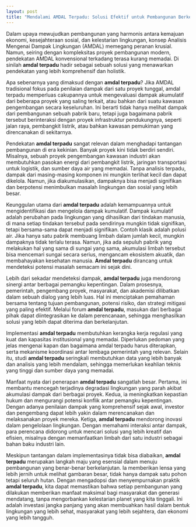 ```yaml
---
layout: post
title: "Mendalami AMDAL Terpadu: Solusi Efektif untuk Pembangunan Berkelanjutan"
---
```


Dalam upaya mewujudkan pembangunan yang harmonis antara kemajuan ekonomi, kesejahteraan sosial, dan kelestarian lingkungan, konsep Analisis Mengenai Dampak Lingkungan (AMDAL) memegang peranan krusial. Namun, seiring dengan kompleksitas proyek pembangunan modern, pendekatan AMDAL konvensional terkadang terasa kurang memadai. Di sinilah **amdal terpadu** hadir sebagai sebuah solusi yang menawarkan pendekatan yang lebih komprehensif dan holistik.

Apa sebenarnya yang dimaksud dengan **amdal terpadu**? Jika AMDAL tradisional fokus pada penilaian dampak dari satu proyek tunggal, amdal terpadu memperluas cakupannya untuk mengevaluasi dampak akumulatif dari beberapa proyek yang saling terkait, atau bahkan dari suatu kawasan pengembangan secara keseluruhan. Ini berarti tidak hanya melihat dampak dari pembangunan sebuah pabrik baru, tetapi juga bagaimana pabrik tersebut berinteraksi dengan proyek infrastruktur pendukungnya, seperti jalan raya, pembangkit listrik, atau bahkan kawasan pemukiman yang direncanakan di sekitarnya.

Pendekatan **amdal terpadu** sangat relevan dalam menghadapi tantangan pembangunan di era kekinian. Banyak proyek kini tidak berdiri sendiri. Misalnya, sebuah proyek pengembangan kawasan industri akan membutuhkan pasokan energi dari pembangkit listrik, jaringan transportasi untuk logistik, dan sumber daya air yang memadai. Tanpa analisis terpadu, dampak dari masing-masing komponen ini mungkin terlihat kecil dan dapat dikelola. Namun, jika diakumulasikan, dampaknya bisa menjadi signifikan dan berpotensi menimbulkan masalah lingkungan dan sosial yang lebih besar.

Keunggulan utama dari **amdal terpadu** adalah kemampuannya untuk mengidentifikasi dan mengelola dampak kumulatif. Dampak kumulatif adalah perubahan pada lingkungan yang dihasilkan dari tindakan manusia, di mana setiap tindakan tersebut pada sendirinya mungkin tidak signifikan, tetapi bersama-sama dapat menjadi signifikan. Contoh klasik adalah polusi air. Jika hanya satu pabrik membuang limbah dalam jumlah kecil, mungkin dampaknya tidak terlalu terasa. Namun, jika ada sepuluh pabrik yang melakukan hal yang sama di sungai yang sama, akumulasi limbah tersebut bisa mencemari sungai secara serius, mengancam ekosistem akuatik, dan membahayakan kesehatan manusia. **Amdal terpadu** dirancang untuk mendeteksi potensi masalah semacam ini sejak dini.

Lebih dari sekadar mendeteksi dampak, **amdal terpadu** juga mendorong sinergi antar berbagai pemangku kepentingan. Dalam prosesnya, pemerintah, pengembang proyek, masyarakat, dan akademisi dilibatkan dalam sebuah dialog yang lebih luas. Hal ini menciptakan pemahaman bersama tentang tujuan pembangunan, potensi risiko, dan strategi mitigasi yang paling efektif. Melalui forum **amdal terpadu**, masukan dari berbagai pihak dapat diintegrasikan ke dalam perencanaan, sehingga menghasilkan solusi yang lebih dapat diterima dan berkelanjutan.

Implementasi **amdal terpadu** membutuhkan kerangka kerja regulasi yang kuat dan kapasitas institusional yang memadai. Diperlukan pedoman yang jelas mengenai kapan dan bagaimana amdal terpadu harus diterapkan, serta mekanisme koordinasi antar lembaga pemerintah yang relevan. Selain itu, studi **amdal terpadu** seringkali membutuhkan data yang lebih banyak dan analisis yang lebih mendalam, sehingga memerlukan keahlian teknis yang tinggi dan sumber daya yang memadai.

Manfaat nyata dari penerapan **amdal terpadu** sangatlah besar. Pertama, ini membantu mencegah terjadinya degradasi lingkungan yang parah akibat akumulasi dampak dari berbagai proyek. Kedua, ia meningkatkan kepastian hukum dan mengurangi potensi konflik antar pemangku kepentingan. Dengan adanya penilaian dampak yang komprehensif sejak awal, investor dan pengembang dapat lebih yakin dalam merencanakan dan melaksanakan proyek mereka. Ketiga, **amdal terpadu** mendorong inovasi dalam pengelolaan lingkungan. Dengan memahami interaksi antar dampak, para perencana didorong untuk mencari solusi yang lebih kreatif dan efisien, misalnya dengan memanfaatkan limbah dari satu industri sebagai bahan baku industri lain.

Meskipun tantangan dalam implementasinya tidak bisa diabaikan, **amdal terpadu** merupakan langkah maju yang esensial dalam menuju pembangunan yang benar-benar berkelanjutan. Ia memberikan lensa yang lebih jernih untuk melihat gambaran besar, tidak hanya dampak satu pohon tetapi seluruh hutan. Dengan mengadopsi dan menyempurnakan praktik **amdal terpadu**, kita dapat memastikan bahwa setiap pembangunan yang dilakukan memberikan manfaat maksimal bagi masyarakat dan generasi mendatang, tanpa mengorbankan kelestarian planet yang kita tinggali. Ini adalah investasi jangka panjang yang akan membuahkan hasil dalam bentuk lingkungan yang lebih sehat, masyarakat yang lebih sejahtera, dan ekonomi yang lebih tangguh.
